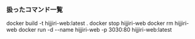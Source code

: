 ### 扱ったコマンド一覧
docker build -t hijjiri-web:latest .
docker stop hijjiri-web
docker rm hijjiri-web
docker run -d --name hijjiri-web -p 3030:80 hijjiri-web:latest
